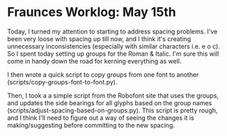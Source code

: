 # Fraunces Worklog: May 15th

Today, I turned my attention to starting to address spacing problems. I've been very loose with spacing up till now, and I think it's creating unnecessary inconsistencies (especially with similar characters i.e. e o c). So I spent today setting up groups for the Roman & Italic. I'm sure this will come in handy down the road for kerning everything as well.

I then wrote a quick script to copy groups from one font to another (scripts/copy-groups-font-to-font.py).

Then, I took a a simple script from the Robofont site that uses the groups, and updates the side bearings for all glyphs based on the group names (scripts/adjust-spacing-based-on-groups.py). This script is pretty rough, and I think I'll need to figure out a way of seeing the changes it is making/suggesting before committing to the new spacing. 